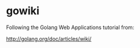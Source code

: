 gowiki
======

Following the Golang Web Applications tutorial from: 

http://golang.org/doc/articles/wiki/

